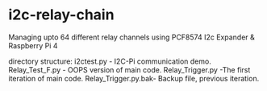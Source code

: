 # i2c-relay-chain
Managing upto 64 different relay channels using PCF8574 I2c Expander &amp; Raspberry Pi 4

directory structure:
i2ctest.py - I2C-Pi communication demo.
Relay_Test_F.py -  OOPS version of main code.
Relay_Trigger.py -The first iteration of main code.
Relay_Trigger.py.bak- Backup file, previous iteration.



